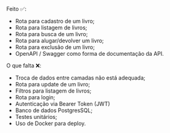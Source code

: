 Feito ✅:

- Rota para cadastro de um livro;
- Rota para listagem de livros;
- Rota para busca de um livro;
- Rota para alugar/devolver um livro;
- Rota para exclusão de um livro;
- OpenAPI / Swagger como forma de documentação da API.

O que falta ❌:

- Troca de dados entre camadas não está adequada; 
- Rota para update de um livro;
- Filtros para listagem de livros;
- Rota para login;
- Autenticação via Bearer Token (JWT)
- Banco de dados PostgresSQL;
- Testes unitários;
- Uso de Docker para deploy.
